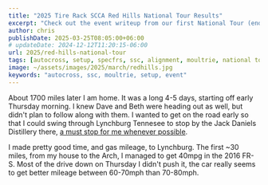 ```yaml
---
title: "2025 Tire Rack SCCA Red Hills National Tour Results"
excerpt: "Check out the event writeup from our first National Tour (end event) of the year!"
author: chris
publishDate: 2025-03-25T08:05:00+06:00
# updateDate: 2024-12-12T11:20:15-06:00
url: 2025/red-hills-national-tour
tags: [autocross, setup, specfrs, ssc, alignment, moultrie, national tour]
image: ~/assets/images/2025/march/redhills.jpg
keywords: "autocross, ssc, moultrie, setup, event"
---
```

About 1700 miles later I am home. It was a long 4-5 days, starting off early Thursday morning. I knew Dave and Beth were heading out as well, but didn't plan to follow along with them. I wanted to get on the road early so that I could swing through Lynchburg Tennesee to stop by the Jack Daniels Distillery there, [a must stop for me whenever possible](https://www.collectorofjack.com).

I made pretty good time, and gas mileage, to Lynchburg. The first ~30 miles, from my house to the Arch, I managed to get 40mpg in the 2016 FR-S. Most of the drive down on Thursday I didn't push it, the car really seems to get better mileage between 60-70mph than 70-80mph. 


